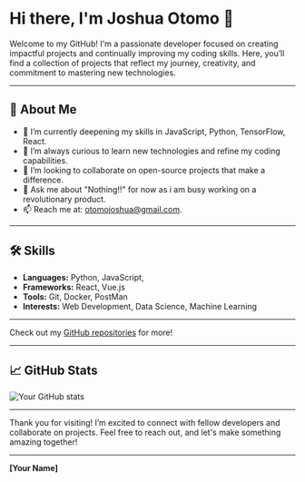 # Hi there, I'm Joshua Otomo 👋

Welcome to my GitHub! I'm a passionate developer focused on creating impactful projects and continually improving my coding skills. Here, you’ll find a collection of projects that reflect my journey, creativity, and commitment to mastering new technologies.

---

## 🚀 About Me

- 🌱 I’m currently deepening my skills in JavaScript, Python, TensorFlow, React.
- 🧠 I’m always curious to learn new technologies and refine my coding capabilities.
- 👯 I’m looking to collaborate on open-source projects that make a difference.
- 💬 Ask me about "Nothing!!" for now as i am busy working on a revolutionary product.
- 📫 Reach me at: otomojoshua@gmail.com.

---

## 🛠 Skills

- **Languages:** Python, JavaScript,
- **Frameworks:** React, Vue.js
- **Tools:** Git, Docker, PostMan
- **Interests:** Web Development, Data Science, Machine Learning

---


Check out my [GitHub repositories](https://github.com/klasicj) for more!

---

## 📈 GitHub Stats

![Your GitHub stats](https://github-readme-stats.vercel.app/api?username=klasicj&show_icons=true&theme=radical)

---

Thank you for visiting! I’m excited to connect with fellow developers and collaborate on projects. Feel free to reach out, and let's make something amazing together!

---

**[Your Name]**
